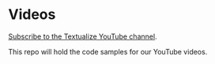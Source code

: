 # Videos

[Subscribe to the Textualize YouTube channel](https://www.youtube.com/channel/UCo4nHAZv_cIlAiCSP2IyiOA).

This repo will hold the code samples for our YouTube videos.
